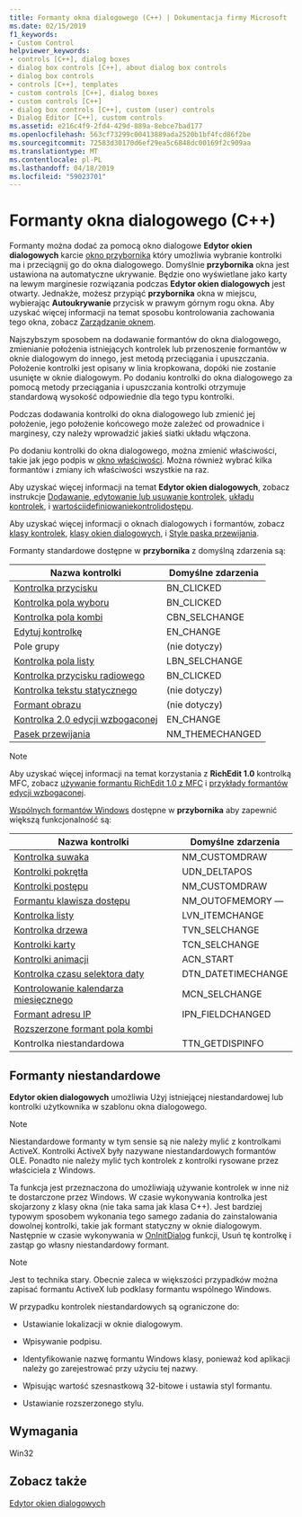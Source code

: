 ```yaml
---
title: Formanty okna dialogowego (C++) | Dokumentacja firmy Microsoft
ms.date: 02/15/2019
f1_keywords:
- Custom Control
helpviewer_keywords:
- controls [C++], dialog boxes
- dialog box controls [C++], about dialog box controls
- dialog box controls
- controls [C++], templates
- custom controls [C++], dialog boxes
- custom controls [C++]
- dialog box controls [C++], custom (user) controls
- Dialog Editor [C++], custom controls
ms.assetid: e216c4f9-2fd4-429d-889a-8ebce7bad177
ms.openlocfilehash: 563cf73299c00413889ada2520b1bf4fcd86f2be
ms.sourcegitcommit: 72583d30170d6ef29ea5c6848dc00169f2c909aa
ms.translationtype: MT
ms.contentlocale: pl-PL
ms.lasthandoff: 04/18/2019
ms.locfileid: "59023701"
---
```

# <a name="dialog-box-controls-c"></a>Formanty okna dialogowego (C++)

Formanty można dodać za pomocą okno dialogowe **Edytor okien dialogowych** karcie [okno przybornika](/visualstudio/ide/reference/toolbox) który umożliwia wybranie kontrolki ma i przeciągnij go do okna dialogowego. Domyślnie **przybornika** okna jest ustawiona na automatyczne ukrywanie. Będzie ono wyświetlane jako karty na lewym marginesie rozwiązania podczas **Edytor okien dialogowych** jest otwarty. Jednakże, możesz przypiąć **przybornika** okna w miejscu, wybierając **Autoukrywanie** przycisk w prawym górnym rogu okna. Aby uzyskać więcej informacji na temat sposobu kontrolowania zachowania tego okna, zobacz [Zarządzanie oknem](/visualstudio/ide/customizing-window-layouts-in-visual-studio).

Najszybszym sposobem na dodawanie formantów do okna dialogowego, zmienianie położenia istniejących kontrolek lub przenoszenie formantów w oknie dialogowym do innego, jest metodą przeciągania i upuszczania. Położenie kontrolki jest opisany w linia kropkowana, dopóki nie zostanie usunięte w oknie dialogowym. Po dodaniu kontrolki do okna dialogowego za pomocą metody przeciągania i upuszczania kontrolki otrzymuje standardową wysokość odpowiednie dla tego typu kontrolki.

Podczas dodawania kontrolki do okna dialogowego lub zmienić jej położenie, jego położenie końcowego może zależeć od prowadnice i marginesy, czy należy wprowadzić jakieś siatki układu włączona.

Po dodaniu kontrolki do okna dialogowego, można zmienić właściwości, takie jak jego podpis w [okno właściwości](/visualstudio/ide/reference/properties-window). Można również wybrać kilka formantów i zmiany ich właściwości wszystkie na raz.

Aby uzyskać więcej informacji na temat **Edytor okien dialogowych**, zobacz instrukcje [Dodawanie, edytowanie lub usuwanie kontrolek](adding-editing-or-deleting-controls.md), [układu kontrolek](../windows/arrangement-of-controls-on-dialog-boxes.md), i [wartościidefiniowaniekontrolidostępu](../windows/defining-mnemonics-access-keys.md).

Aby uzyskać więcej informacji o oknach dialogowych i formantów, zobacz [klasy kontrolek](../mfc/control-classes.md), [klasy okien dialogowych](../mfc/dialog-box-classes.md), i [Style paska przewijania](../mfc/reference/styles-used-by-mfc.md#scroll-bar-styles).

Formanty standardowe dostępne w **przybornika** z domyślną zdarzenia są:

|Nazwa kontrolki|Domyślne zdarzenia|
|---|---|
|[Kontrolka przycisku](../mfc/reference/cbutton-class.md)|BN_CLICKED|
|[Kontrolka pola wyboru](../mfc/reference/styles-used-by-mfc.md#button-styles)|BN_CLICKED|
|[Kontrolka pola kombi](../mfc/reference/ccombobox-class.md)|CBN_SELCHANGE|
|[Edytuj kontrolkę](../mfc/reference/cedit-class.md)|EN_CHANGE|
|Pole grupy|(nie dotyczy)|
|[Kontrolka pola listy](../mfc/reference/clistbox-class.md)|LBN_SELCHANGE|
|[Kontrolka przycisku radiowego](../mfc/reference/styles-used-by-mfc.md#button-styles)|BN_CLICKED|
|[Kontrolka tekstu statycznego](../mfc/reference/cstatic-class.md)|(nie dotyczy)|
|[Formant obrazu](../mfc/reference/cpictureholder-class.md)|(nie dotyczy)|
|[Kontrolka 2.0 edycji wzbogaconej](../mfc/using-cricheditctrl.md)|EN_CHANGE|
|[Pasek przewijania](../mfc/reference/cscrollbar-class.md)|NM_THEMECHANGED|

> [!NOTE]
> Aby uzyskać więcej informacji na temat korzystania z **RichEdit 1.0** kontrolką MFC, zobacz [używanie formantu RichEdit 1.0 z MFC](../windows/using-the-richedit-1-0-control-with-mfc.md) i [przykłady formantów edycji wzbogaconej](../mfc/rich-edit-control-examples.md).

[Wspólnych formantów Windows](../mfc/controls-mfc.md) dostępne w **przybornika** aby zapewnić większą funkcjonalność są:

|Nazwa kontrolki|Domyślne zdarzenia|
|---|---|
|[Kontrolka suwaka](../mfc/slider-control-styles.md)|NM_CUSTOMDRAW|
|[Kontrolki pokrętła](../mfc/using-cspinbuttonctrl.md)|UDN_DELTAPOS|
|[Kontrolki postępu](../mfc/styles-for-the-progress-control.md)|NM_CUSTOMDRAW|
|[Formantu klawisza dostępu](../mfc/using-a-hot-key-control.md)|NM_OUTOFMEMORY —|
|[Kontrolka listy](../mfc/list-control-and-list-view.md)|LVN_ITEMCHANGE|
|[Kontrolka drzewa](../mfc/tree-control-styles.md)|TVN_SELCHANGE|
|[Kontrolki karty](../mfc/tab-controls-and-property-sheets.md)|TCN_SELCHANGE|
|[Kontrolki animacji](../mfc/using-an-animation-control.md)|ACN_START|
|[Kontrolka czasu selektora daty](../mfc/creating-the-date-and-time-picker-control.md)|DTN_DATETIMECHANGE|
|[Kontrolowanie kalendarza miesięcznego](../mfc/month-calendar-control-examples.md)|MCN_SELCHANGE|
|[Formant adresu IP](../mfc/reference/cipaddressctrl-class.md)|IPN_FIELDCHANGED|
|[Rozszerzone formant pola kombi](../mfc/creating-an-extended-combo-box-control.md)||
|Kontrolka niestandardowa|TTN_GETDISPINFO|

## <a name="custom-controls"></a>Formanty niestandardowe

**Edytor okien dialogowych** umożliwia Użyj istniejącej niestandardowej lub kontrolki użytkownika w szablonu okna dialogowego.

> [!NOTE]
> Niestandardowe formanty w tym sensie są nie należy mylić z kontrolkami ActiveX. Kontrolki ActiveX były nazywane niestandardowych formantów OLE. Ponadto nie należy mylić tych kontrolek z kontrolki rysowane przez właściciela z Windows.

Ta funkcja jest przeznaczona do umożliwiają używanie kontrolek w inne niż te dostarczone przez Windows. W czasie wykonywania kontrolka jest skojarzony z klasy okna (nie taka sama jak klasa C++). Jest bardziej typowym sposobem wykonania tego samego zadania do zainstalowania dowolnej kontrolki, takie jak formant statyczny w oknie dialogowym. Następnie w czasie wykonywania w [OnInitDialog](../mfc/reference/cdialog-class.md#oninitdialog) funkcji, Usuń tę kontrolkę i zastąp go własny niestandardowy formant.

> [!NOTE]
> Jest to technika stary. Obecnie zaleca w większości przypadków można zapisać formantu ActiveX lub podklasy formantu wspólnego Windows.

W przypadku kontrolek niestandardowych są ograniczone do:

- Ustawianie lokalizacji w oknie dialogowym.

- Wpisywanie podpisu.

- Identyfikowanie nazwę formantu Windows klasy, ponieważ kod aplikacji należy go zarejestrować przy użyciu tej nazwy.

- Wpisując wartość szesnastkową 32-bitowe i ustawia styl formantu.

- Ustawianie rozszerzonego stylu.

## <a name="requirements"></a>Wymagania

Win32

## <a name="see-also"></a>Zobacz także

[Edytor okien dialogowych](../windows/dialog-editor.md)<br/>

<!--
[Adding Event Handlers for Dialog Box Controls](../windows/adding-event-handlers-for-dialog-box-controls.md)<br/>
[Dialog Box Controls and Variable Types](../ide/dialog-box-controls-and-variable-types.md)<br/>
[Controls](../mfc/controls-mfc.md)<br/>-->